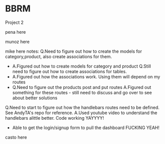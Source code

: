# BBRM
Project 2

pena here

munoz here

mike here
notes: 
Q.Need to figure out how to create the models for category,product, also create associations for them.
- A.Figured out how to create models for category and product
Q.Still need to figure out how to create associations for tables.
- A.Figured out how the associations work.  Using them will depend on my routes
- Q.Need to figure out the products post and put routes
A.Figured out something for these routes - still need to discuss and go over to see about better solutions

Q.Need to start to figure out how the handlebars routes need to be defined. See AndyTA's repo for reference. 
A.Used youtube video to understand the handlebars alittle better.  Code working YAYYYY!

- Able to get the login/signup form to pull the dashboard FUCKING YEAH! 

casto here


